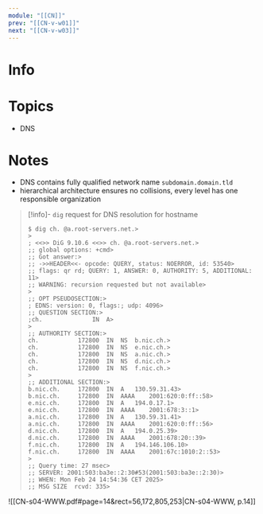 ```yaml
---
module: "[[CN]]"
prev: "[[CN-v-w01]]"
next: "[[CN-v-w03]]"
---
```


# Info


# Topics
- DNS

# Notes
- DNS contains fully qualified network name `subdomain.domain.tld`
- hierarchical architecture ensures no collisions, every level has one responsible organization

> [!info]- `dig` request for DNS resolution for hostname
> ```dig>
> $ dig ch. @a.root-servers.net.>
> >
> ; <<>> DiG 9.10.6 <<>> ch. @a.root-servers.net.>
> ;; global options: +cmd>
> ;; Got answer:>
> ;; ->>HEADER<<- opcode: QUERY, status: NOERROR, id: 53540>
> ;; flags: qr rd; QUERY: 1, ANSWER: 0, AUTHORITY: 5, ADDITIONAL: 11>
> ;; WARNING: recursion requested but not available>
> >
> ;; OPT PSEUDOSECTION:>
> ; EDNS: version: 0, flags:; udp: 4096>
> ;; QUESTION SECTION:>
> ;ch.				IN	A>
> >
> ;; AUTHORITY SECTION:>
> ch.			172800	IN	NS	b.nic.ch.>
> ch.			172800	IN	NS	e.nic.ch.>
> ch.			172800	IN	NS	a.nic.ch.>
> ch.			172800	IN	NS	d.nic.ch.>
> ch.			172800	IN	NS	f.nic.ch.>
> >
> ;; ADDITIONAL SECTION:>
> b.nic.ch.		172800	IN	A	130.59.31.43>
> b.nic.ch.		172800	IN	AAAA	2001:620:0:ff::58>
> e.nic.ch.		172800	IN	A	194.0.17.1>
> e.nic.ch.		172800	IN	AAAA	2001:678:3::1>
> a.nic.ch.		172800	IN	A	130.59.31.41>
> a.nic.ch.		172800	IN	AAAA	2001:620:0:ff::56>
> d.nic.ch.		172800	IN	A	194.0.25.39>
> d.nic.ch.		172800	IN	AAAA	2001:678:20::39>
> f.nic.ch.		172800	IN	A	194.146.106.10>
> f.nic.ch.		172800	IN	AAAA	2001:67c:1010:2::53>
> >
> ;; Query time: 27 msec>
> ;; SERVER: 2001:503:ba3e::2:30#53(2001:503:ba3e::2:30)>
> ;; WHEN: Mon Feb 24 14:54:36 CET 2025>
> ;; MSG SIZE  rcvd: 335>
> ```


![[CN-s04-WWW.pdf#page=14&rect=56,172,805,253|CN-s04-WWW, p.14]]
